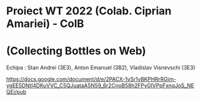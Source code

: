 # Proiect WT 2022 (Colab. Ciprian Amariei)  - ColB 
# (Collecting Bottles on Web)

Echipa : Stan Andrei (3E3), Anton Emanuel (3B2), Vladislav Visnevschi (3E3)

https://docs.google.com/document/d/e/2PACX-1vSr1vBKPHRrRGim-ygEE5DNtI4DKuVVC_C5QJuataA5N59_6r2CnoB58h2FPyGIVPpFxnqJoS_NEQEi/pub
